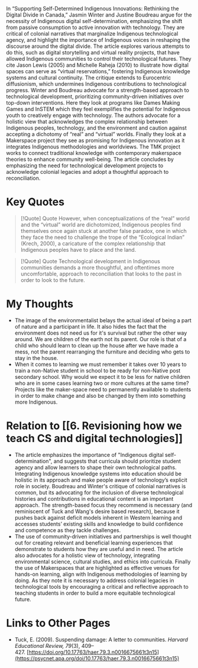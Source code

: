 In “Supporting Self-Determined Indigenous Innovations: Rethinking the Digital Divide in Canada,” Jasmin Winter and Justine Boudreau argue for the necessity of Indigenous digital self-determination, emphasizing the shift from passive consumption to active innovation with technology. They are critical of colonial narratives that marginalize Indigenous technological agency, and highlight the importance of Indigenous voices in reshaping the discourse around the digital divide.
The article explores various attempts to do this, such as digital storytelling and virtual reality projects, that have allowed Indigenous communities to control their technological futures. They cite Jason Lewis (2005) and Michelle Raheja (2010) to illustrate how digital spaces can serve as “virtual reservations,” fostering Indigenous knowledge systems and cultural continuity. The critique extends to Eurocentric diffusionism, which undermines Indigenous contributions to technological progress.
Winter and Boudreau advocate for a strength-based approach to technological development, prioritizing community-driven initiatives over top-down interventions. Here they look at programs like Dames Making Games and InSTEM which they feel exemplifies the potential for Indigenous youth to creatively engage with technology. The authors advocate for a holistic view that acknowledges the complex relationship between Indigenous peoples, technology, and the environment and caution against accepting a dichotomy of “real” and “virtual” worlds.
Finally they look at a Makerspace project they see as promising for Indigenous innovation as it integrates Indigenous methodologies and worldviews. The TMK project works to connect traditional knowledge with contemporary makerspace theories to enhance community well-being. The article concludes by emphasizing the need for technological development projects to acknowledge colonial legacies and adopt a thoughtful approach to reconciliation.
# Key Quotes
> [!Quote] Quote
>However, when conceptualizations of the “real” world and the “virtual” world are dichotomized, Indigenous peoples find themselves once again stuck at another false paradox, one in which they face the need to challenge the trope of the “Ecological Indian” (Krech, 2000), a caricature of the complex relationship that Indigenous peoples have to place and the land.

> [!Quote] Quote
>Technological development in Indigenous communities demands a more thoughtful, and oftentimes more uncomfortable, approach to reconciliation that looks to the past in order to look to the future.

# My Thoughts
  - The image of the environmentalist belays the actual ideal of being a part of nature and a participant in life. It also hides the fact that the environment does not need us for it's survival but rather the other way around. We are children of the earth not its parent. Our role is that of a child who should learn to clean up the house after we have made a mess, not the parent rearranging the furniture and deciding who gets to stay in the house.
  - When it comes to learning we must remember it takes over 10 years to train a non-Native student in school to be ready for non-Native post secondary school. Why would we expect it to be less for native children who are in some cases learning two or more cultures at the same time? Projects like the maker-space need to permanently available to students in order to make change and also be changed by them into something more Indigenous. 

# Relation to [[6. Revisioning how we teach CS and digital technologies]]
- The article emphasizes the importance of "Indigenous digital self-determination", and suggests that curricula should prioritize student agency and allow learners to shape their own technological paths. Integrating Indigenous knowledge systems into education should be holistic in its approach and make people aware of technology’s explicit role in society. Boudreau and Winter's critique of colonial narratives is common, but its advocating for the inclusion of diverse technological histories and contributions in educational content is an important approach. The strength-based focus they recommend is necessary (and reminiscent of Tuck and Wang's desire based research), because it pushes back against deficit models inherent in Western learning and accesses students’ existing skills and knowledge to build confidence and competence as they tackle challenges. 
- The use of community-driven initiatives and partnerships is well thought out for creating relevant and beneficial learning experiences that demonstrate to students how they are useful and in need. The article also advocates for a holistic view of technology, integrating environmental science, cultural studies, and ethics into curricula. Finally the use of Makerspaces that are highlighted as effective venues for hands-on learning, align with Indigenous methodologies of learning by doing. As they note it is necessary to address colonial legacies in technological tools by encouraging a critical and reflective approach to teaching students in order to build a more equitable technological future.

# Links to Other Pages
  - Tuck, E. (2009). Suspending damage: A letter to communities. _Harvard Educational Review, 79_(3), 409–427. [https://doi.org/10.17763/haer.79.3.n0016675661t3n15](https://psycnet.apa.org/doi/10.17763/haer.79.3.n0016675661t3n15)